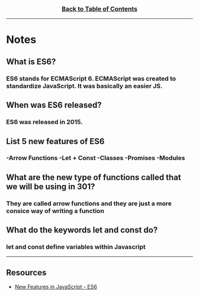<h3 align="center"><a href="./README.md">Back to Table of Contents</a></h3>

---

# Notes
## What is ES6?
### ES6 stands for ECMAScript 6. ECMAScript was created to standardize JavaScript. It was basically an easier JS.
## When was ES6 released?
### ES6 was released in 2015.
## List 5 new features of ES6
### -Arrow Functions -Let + Const -Classes -Promises -Modules
## What are the new type of functions called that we will be using in 301?
### They are called arrow functions and they are just a more consice way of writing a function
## What do the keywords let and const do?
### let and const define variables within Javascript

---

## Resources 
- [New Features in JavaScript - ES6](http://es6-features.org/#Constants)
